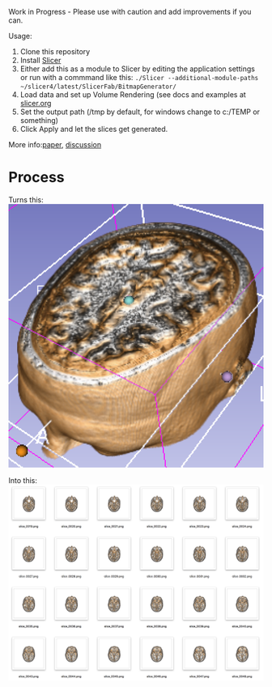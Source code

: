 Work in Progress - Please use with caution and add improvements if you can.


Usage:
1. Clone this repository
2. Install [Slicer](http://download.slicer.org)
3. Either add this as a module to Slicer by editing the application settings or run with a commmand like this: 
`./Slicer --additional-module-paths ~/slicer4/latest/SlicerFab/BitmapGenerator/`
4. Load data and set up Volume Rendering (see docs and examples at [slicer.org](http://slicer.org)
5. Set the output path (/tmp by default, for windows change to c:/TEMP or something)
6. Click Apply and let the slices get generated.

More info:[paper](https://www.liebertpub.com/doi/pdf/10.1089/3dp.2017.0140), [discussion](https://discourse.slicer.org/t/printing-volume-renderings-in-plastic/3017)


# Process

Turns this:
![rendering.png](rendering.png)

Into this:
![slices.png](slices.png)
